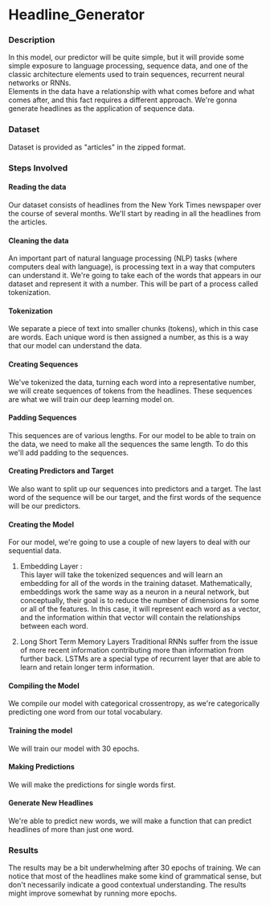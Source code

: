 # Headline_Generator

### Description  
In this model, our predictor will be quite simple, but it will provide some simple exposure to language processing, sequence data, and one of the classic architecture elements used to train sequences, recurrent neural networks or RNNs.  
Elements in the data have a relationship with what comes before and what comes after, and this fact requires a different approach. We're gonna generate headlines as the application of sequence data.  

### Dataset  
Dataset is provided as "articles" in the zipped format.  

### Steps Involved  
#### Reading the data  
Our dataset consists of headlines from the New York Times newspaper over the course of several months. We'll start by reading in all the headlines from the articles.  

#### Cleaning the data  
An important part of natural language processing (NLP) tasks (where computers deal with language), is processing text in a way that computers can understand it. We're going to take each of the words that appears in our dataset and represent it with a number. This will be part of a process called tokenization.  

#### Tokenization  
We separate a piece of text into smaller chunks (tokens), which in this case are words. Each unique word is then assigned a number, as this is a way that our model can understand the data.  

#### Creating Sequences  
We've tokenized the data, turning each word into a representative number, we will create sequences of tokens from the headlines. These sequences are what we will train our deep learning model on.  

#### Padding Sequences  
This sequences are of various lengths. For our model to be able to train on the data, we need to make all the sequences the same length. To do this we'll add padding to the sequences.  

#### Creating Predictors and Target  
We also want to split up our sequences into predictors and a target. The last word of the sequence will be our target, and the first words of the sequence will be our predictors.  
#### Creating the Model  
For our model, we're going to use a couple of new layers to deal with our sequential data.  
1. Embedding Layer :  
This layer will take the tokenized sequences and will learn an embedding for all of the words in the training dataset. Mathematically, embeddings work the same way as a neuron in a neural network, but conceptually, their goal is to reduce the number of dimensions for some or all of the features. In this case, it will represent each word as a vector, and the information within that vector will contain the relationships between each word.  

2. Long Short Term Memory Layers
Traditional RNNs suffer from the issue of more recent information contributing more than information from further back. LSTMs are a special type of recurrent layer that are able to learn and retain longer term information.  

#### Compiling the Model  
We compile our model with categorical crossentropy, as we're categorically predicting one word from our total vocabulary.  

#### Training the model  
We will train our model with 30 epochs.  

#### Making Predictions  
We will make the predictions for single words first.  

#### Generate New Headlines  
We're able to predict new words, we will make a function that can predict headlines of more than just one word.  

### Results  
The results may be a bit underwhelming after 30 epochs of training. We can notice that most of the headlines make some kind of grammatical sense, but don't necessarily indicate a good contextual understanding. The results might improve somewhat by running more epochs.



